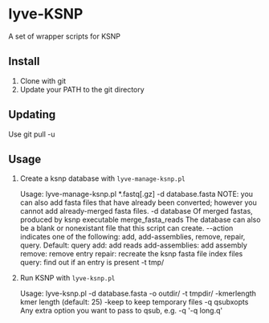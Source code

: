 lyve-KSNP
=========

A set of wrapper scripts for KSNP

Install
-------
1. Clone with git
2. Update your PATH to the git directory

Updating
--------
Use git pull -u

Usage
-----

1. Create a ksnp database with `lyve-manage-ksnp.pl`

    Usage: lyve-manage-ksnp.pl *.fastq[.gz] -d database.fasta
    NOTE: you can also add fasta files that have already been converted; however you cannot add already-merged fasta files.
    -d database Of merged fastas, produced by ksnp executable merge_fasta_reads
                The database can also be a blank or nonexistant file that this
              script can create.
    --action indicates one of the following: add, add-assemblies, remove, repair, query. Default: query
      add:            add reads
      add-assemblies: add assembly
      remove:         remove entry
      repair:         recreate the ksnp fasta file index files
      query:          find out if an entry is present
    -t tmp/

2. Run KSNP with `lyve-ksnp.pl`

      Usage: lyve-ksnp.pl -d database.fasta -o outdir/ -t tmpdir/
      -kmerlength kmer length (default: 25)
      -keep to keep temporary files
      -q qsubxopts Any extra option you want to pass to qsub, e.g. -q '-q long.q'

